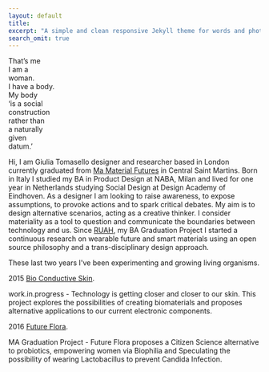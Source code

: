 ```yaml
---
layout: default
title: 
excerpt: "A simple and clean responsive Jekyll theme for words and photos."
search_omit: true
---
```

That’s me  
I am a  
woman.  
I have a body.  
My body  
‘is a social  
construction  
rather than  
a naturally  
given  
datum.’  

Hi, I am Giulia Tomasello designer and researcher based in London 
currently graduated from [Ma Material Futures](http://www.mamaterialfutures.tumblr.com/) in Central Saint Martins.
Born in Italy I studied my BA in Product Design at NABA, Milan
and lived for one year in Netherlands 
studying Social Design at Design Academy of Eindhoven.
As a designer I am looking to raise awareness, to expose assumptions, 
to provoke actions and to spark critical debates. 
My aim is to design alternative scenarios, acting as a creative thinker. 
I consider materiality as a tool to question and communicate the boundaries 
between technology and us. 
Since [RUAH](http://blog.arduino.cc/2013/04/27/an-interactive-corset-teaching-you-how-to-breath/), my BA Graduation Project I started a continuous research on wearable future and smart materials using an open source philosophy and a trans-disciplinary design approach.

These last two years I've been experimenting and growing living organisms.

2015 [Bio Conductive Skin](http://cargocollective.com/bioconductiveskin).

work.in.progress - Technology is getting closer and closer to our skin. This project explores the possibilities of creating biomaterials and proposes alternative applications to our current electronic components.

2016 [Future Flora](http://cargocollective.com/futureflora).

MA Graduation Project - Future Flora proposes a Citizen Science alternative to probiotics, empowering women via Biophilia and Speculating the possibility of wearing Lactobacillus to prevent Candida Infection.





